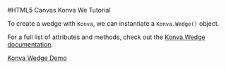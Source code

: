 
#HTML5 Canvas Konva We Tutorial

To create a wedge with `Konva`, we can instantiate a `Konva.Wedge()` object.

For a full list of attributes and methods, check out the [Konva.Wedge documentation](http://konva.github.io/api/Konva.Wedge.html).

<a class="jsbin-embed" href="http://jsbin.com/cewel/1/embed?js,output">Konva Wedge Demo</a><script src="http://static.jsbin.com/js/embed.js"></script>